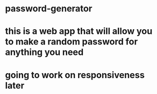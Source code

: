 # password-generator

# this is a web app that will allow you to make a random password for anything you need

# going to work on responsiveness later
